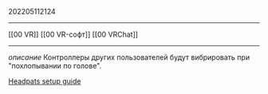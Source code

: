 202205112124
***
[[00 VR]] [[00 VR-софт]] [[00 VRChat]]
***
*описание*
Контроллеры других пользователей будут вибрировать при "похлопывании по голове".

[Headpats setup guide](https://www.youtube.com/watch?v=b-pRDLDCASk&ab_channel=hfcRed)